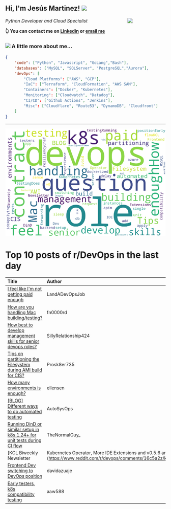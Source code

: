 <!--
**jmartinezl/jmartinezl** is a ✨ _special_ ✨ repository because its `README.md` (this file) appears on your GitHub profile.

Here are some ideas to get you started:

- 🔭 I’m currently working on ...
- 🌱 I’m currently learning ...
- 👯 I’m looking to collaborate on ...
- 🤔 I’m looking for help with ...
- 💬 Ask me about ...
- 📫 How to reach me: ...
- 😄 Pronouns: ...
- ⚡ Fun fact: ...
-->

<h2>Hi, I'm Jesús Martinez! <img src="https://media.giphy.com/media/WUlplcMpOCEmTGBtBW/giphy.gif" width="30"> </h2>
<img align='right' src="https://media.giphy.com/media/NytMLKyiaIh6VH9SPm/giphy.gif" width="120">
<p><em>Python Developer and Cloud Specialist
</em></p>

**👆 You can contact me on [Linkedin](https://www.linkedin.com/in/jes%C3%BAs-martinez-2b7b10104/) or [email me](mailto:jesus.mtz.lorenzo@gmail.com)**

### <img src="https://media.giphy.com/media/VgCDAzcKvsR6OM0uWg/giphy.gif" width="50"> A little more about me...  

```json
{
    "code": ["Python", "Javascript", "GoLang","Bash"],
    "databases": ["MySQL", "SQLServer", "PostgreSQL","Aurora"],
    "devOps": [
        "Cloud Platforms": ["AWS", "GCP"],
        "IaC": ["Terraform", "CloudFormation", "AWS SAM"],
        "Containers": ["Docker", "Kubernetes"],
        "Monitoring": ["Cloudwatch", "Datadog"],
        "CI/CD": ["Github Actions", "Jenkins"],
        "Misc": ["Cloudflare", "Route53", "DynamoDB", "Cloudfront"]
    ]
}
```
---

![Wordcloud](./cloud.png)

# Top 10 posts of r/DevOps in the last day

| Title | Author | Score |
|:---|:---|:---|
| [I feel like I'm not getting paid enough](https://www.reddit.com/r/devops/comments/16bwa22/i_feel_like_im_not_getting_paid_enough/) | LandADevOpsJob | 49 |
| [How are you handling Mac building/testing?](https://www.reddit.com/r/devops/comments/16bty0z/how_are_you_handling_mac_buildingtesting/) | fn0000rd | 8 |
| [How best to develop management skills for senior devops roles?](https://www.reddit.com/r/devops/comments/16bskic/how_best_to_develop_management_skills_for_senior/) | SillyRelationship424 | 7 |
| [Tips on partitioning the Filesystem during AMI build for CIS?](https://www.reddit.com/r/devops/comments/16blsyz/tips_on_partitioning_the_filesystem_during_ami/) | Prosk8er735 | 5 |
| [How many environments is enough?](https://www.reddit.com/r/devops/comments/16carej/how_many_environments_is_enough/) | ellensen | 4 |
| [[BLOG] Different ways to do automated testing](https://www.reddit.com/r/devops/comments/16bpm26/blog_different_ways_to_do_automated_testing/) | AutoSysOps | 2 |
| [Running DinD or similar setup in k8s 1.24+ for unit tests during CI flow](https://www.reddit.com/r/devops/comments/16cdhz7/running_dind_or_similar_setup_in_k8s_124_for_unit/) | TheNormalGuy_ | 2 |
| [KCL Biweekly Newsletter | Kubernetes Operator, More IDE Extensions and v0.5.6 are out!](https://www.reddit.com/r/devops/comments/16c5a2z/kcl_biweekly_newsletter_kubernetes_operator_more/) | Peefy- | 2 |
| [Frontend Dev switching to DevOps position](https://www.reddit.com/r/devops/comments/16c5enp/frontend_dev_switching_to_devops_position/) | davidazuaje | 2 |
| [Early testers, k8s compatibility testing](https://www.reddit.com/r/devops/comments/16bxphd/early_testers_k8s_compatibility_testing/) | aaw588 | 2 |
